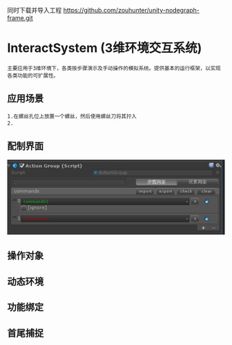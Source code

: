 同时下载并导入工程
https://github.com/zouhunter/unity-nodegraph-frame.git
# InteractSystem (3维环境交互系统)
	主要应用于3维环境下，各类按步骤演示及手动操作的模拟系统。提供基本的运行框架，以实现各类功能的可扩展性。
## 应用场景
	1.在螺丝孔位上放置一个螺丝，然后使用螺丝刀将其拧入
	2.
## 配制界面
![-](Pics/1.png)
## 操作对象

## 动态环境

## 功能绑定

## 首尾捕捉